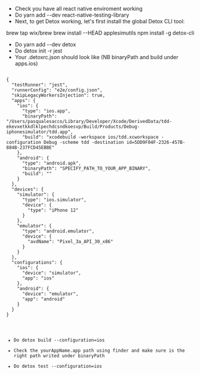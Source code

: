 - Check you have all react native enviroment working
- Do yarn add --dev react-native-testing-library
- Next, to get Detox working, let's first install the global Detox CLI tool:

brew tap wix/brew
brew install --HEAD applesimutils
npm install -g detox-cli

- Do yarn add --dev detox
- Do detox init -r jest
- Your .detoxrc.json should look like (NB binaryPath and build under apps.ios)

<code>
{
  "testRunner": "jest",
  "runnerConfig": "e2e/config.json",
  "skipLegacyWorkersInjection": true,
  "apps": {
    "ios": {
      "type": "ios.app",
      "binaryPath": "/Users/pasqualesacco/Library/Developer/Xcode/DerivedData/tdd-ekevxetkkdlklpechdcsndkoesvp/Build/Products/Debug-iphonesimulator/tdd.app",
      "build": "xcodebuild -workspace ios/tdd.xcworkspace -configuration Debug -scheme tdd -destination id=5DD9F04F-2326-457B-884B-237FCD45EBBE"
    },
    "android": {
      "type": "android.apk",
      "binaryPath": "SPECIFY_PATH_TO_YOUR_APP_BINARY",
      "build": ""
    }
  },
  "devices": {
    "simulator": {
      "type": "ios.simulator",
      "device": {
        "type": "iPhone 12"
      }
    },
    "emulator": {
      "type": "android.emulator",
      "device": {
        "avdName": "Pixel_3a_API_30_x86"
      }
    }
  },
  "configurations": {
    "ios": {
      "device": "simulator",
      "app": "ios"
    },
    "android": {
      "device": "emulator",
      "app": "android"
    }
  }
}
</pre>

- Do detox build --configuration=ios
- Check the yourAppName.app path using finder and make sure is the right path writed under binaryPath
- Do detox test --configuration=ios
